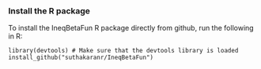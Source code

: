 ### Install the R package
To install the IneqBetaFun R package directly from github, run the following in R:

```{r}
library(devtools) # Make sure that the devtools library is loaded
install_github("suthakaranr/IneqBetaFun")
```
